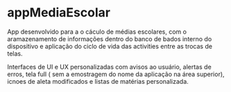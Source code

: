 # appMediaEscolar

App desenvolvido para a o cáculo de médias escolares, 
com o aramazenamento de informações dentro do banco de bados interno do dispositivo e aplicação do ciclo de vida das activities entre as trocas de telas.

Interfaces de UI e UX personalizadas com avisos ao usuário, alertas de erros, tela full ( sem a emostragem do nome da aplicação na área superior), icnoes de aleta modificados e listas de matérias personalizada.
